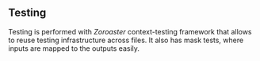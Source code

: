 ## Testing

Testing is performed with _Zoroaster_ context-testing framework that allows to reuse testing infrastructure across files. It also has mask tests, where inputs are mapped to the outputs easily.